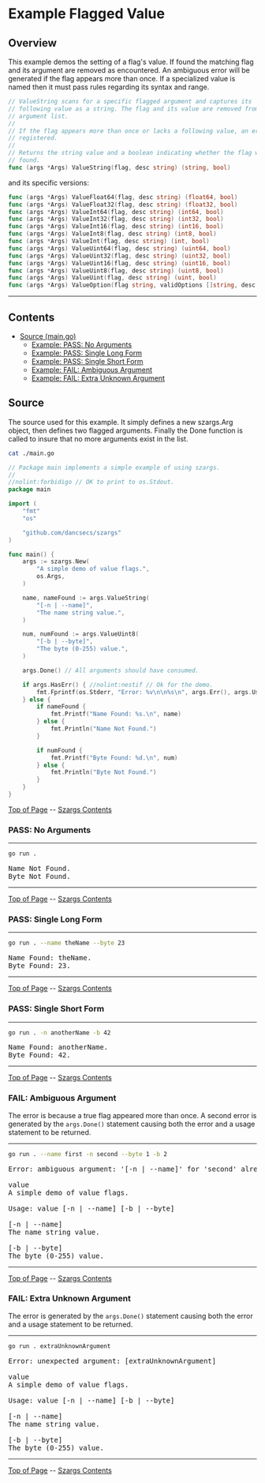 <!--- gotomd::Auto:: See github.com/dancsecs/gotomd **DO NOT MODIFY** -->

<!---
   Szerszam argument library: szargs.
   Copyright (C) 2024  Leslie Dancsecs

   This program is free software: you can redistribute it and/or modify
   it under the terms of the GNU General Public License as published by
   the Free Software Foundation, either version 3 of the License, or
   (at your option) any later version.

   This program is distributed in the hope that it will be useful,
   but WITHOUT ANY WARRANTY; without even the implied warranty of
   MERCHANTABILITY or FITNESS FOR A PARTICULAR PURPOSE.  See the
   GNU General Public License for more details.

   You should have received a copy of the GNU General Public License
   along with this program.  If not, see <https://www.gnu.org/licenses/>.
-->

# Example Flagged Value


## Overview

This example demos the setting of a flag's value.  If found the matching flag
and its argument are removed as encountered.  An ambiguous error will be
generated if the flag appears more than once.  If a specialized value is named
then it must pass rules regarding its syntax and range.

<!--- gotomd::Bgn::dcln::./../../Args.ValueString -->
```go
// ValueString scans for a specific flagged argument and captures its
// following value as a string. The flag and its value are removed from the
// argument list.
// 
// If the flag appears more than once or lacks a following value, an error is
// registered.
// 
// Returns the string value and a boolean indicating whether the flag was
// found.
func (args *Args) ValueString(flag, desc string) (string, bool)
```
<!--- gotomd::End::dcln::./../../Args.ValueString -->

and its specific versions:

<!--- gotomd::Bgn::dcls::./../../Args.ValueFloat64 Args.ValueFloat32 Args.ValueInt64 Args.ValueInt32 Args.ValueInt16 Args.ValueInt8 Args.ValueInt Args.ValueUint64 Args.ValueUint32 Args.ValueUint16 Args.ValueUint8 Args.ValueUint Args.ValueOption -->
```go
func (args *Args) ValueFloat64(flag, desc string) (float64, bool)
func (args *Args) ValueFloat32(flag, desc string) (float32, bool)
func (args *Args) ValueInt64(flag, desc string) (int64, bool)
func (args *Args) ValueInt32(flag, desc string) (int32, bool)
func (args *Args) ValueInt16(flag, desc string) (int16, bool)
func (args *Args) ValueInt8(flag, desc string) (int8, bool)
func (args *Args) ValueInt(flag, desc string) (int, bool)
func (args *Args) ValueUint64(flag, desc string) (uint64, bool)
func (args *Args) ValueUint32(flag, desc string) (uint32, bool)
func (args *Args) ValueUint16(flag, desc string) (uint16, bool)
func (args *Args) ValueUint8(flag, desc string) (uint8, bool)
func (args *Args) ValueUint(flag, desc string) (uint, bool)
func (args *Args) ValueOption(flag string, validOptions []string, desc string) (string, bool)
```
<!--- gotomd::End::dcls::./../../Args.ValueFloat64 Args.ValueFloat32 Args.ValueInt64 Args.ValueInt32 Args.ValueInt16 Args.ValueInt8 Args.ValueInt Args.ValueUint64 Args.ValueUint32 Args.ValueUint16 Args.ValueUint8 Args.ValueUint Args.ValueOption -->



---

## Contents

- [Source (main.go)](#source)
    - [Example: PASS: No Arguments](#pass-no-arguments)
    - [Example: PASS: Single Long Form](#pass-single-long-form)
    - [Example: PASS: Single Short Form](#pass-single-short-form)
    - [Example: FAIL: Ambiguous Argument](#fail-ambiguous-argument)
    - [Example: FAIL: Extra Unknown Argument](#fail-extra-unknown-argument)

## Source

The source used for this example.  It simply defines a new szargs.Arg object,
then defines two flagged arguments.  Finally the Done function is called to
insure that no more arguments exist in the list.

<!--- gotomd::Bgn::file::./main.go -->
```bash
cat ./main.go
```

```go
// Package main implements a simple example of using szargs.
//
//nolint:forbidigo // OK to print to os.Stdout.
package main

import (
    "fmt"
    "os"

    "github.com/dancsecs/szargs"
)

func main() {
    args := szargs.New(
        "A simple demo of value flags.",
        os.Args,
    )

    name, nameFound := args.ValueString(
        "[-n | --name]",
        "The name string value.",
    )

    num, numFound := args.ValueUint8(
        "[-b | --byte]",
        "The byte (0-255) value.",
    )

    args.Done() // All arguments should have consumed.

    if args.HasErr() { //nolint:nestif // Ok for the demo.
        fmt.Fprintf(os.Stderr, "Error: %v\n\n%s\n", args.Err(), args.Usage())
    } else {
        if nameFound {
            fmt.Printf("Name Found: %s.\n", name)
        } else {
            fmt.Println("Name Not Found.")
        }

        if numFound {
            fmt.Printf("Byte Found: %d.\n", num)
        } else {
            fmt.Println("Byte Not Found.")
        }
    }
}
```
<!--- gotomd::End::file::./main.go -->

[Top of Page](#example-flagged-value) --
[Szargs Contents](../../README.md#contents)

### PASS: No Arguments

<!--- gotomd::Bgn::run::./. -->
---
```bash
go run .
```

<pre>
Name Not Found.
Byte Not Found.
</pre>
---
<!--- gotomd::End::run::./. -->

[Top of Page](#example-flagged-value) --
[Szargs Contents](../../README.md#contents)

### PASS: Single Long Form

<!--- gotomd::Bgn::run::./. --name theName --byte 23 -->
---
```bash
go run . --name theName --byte 23
```

<pre>
Name Found: theName.
Byte Found: 23.
</pre>
---
<!--- gotomd::End::run::./. --name theName --byte 23 -->

[Top of Page](#example-flagged-value) --
[Szargs Contents](../../README.md#contents)

### PASS: Single Short Form

<!--- gotomd::Bgn::run::./. -n anotherName -b 42 -->
---
```bash
go run . -n anotherName -b 42
```

<pre>
Name Found: anotherName.
Byte Found: 42.
</pre>
---
<!--- gotomd::End::run::./. -n anotherName -b 42 -->

[Top of Page](#example-flagged-value) --
[Szargs Contents](../../README.md#contents)


### FAIL: Ambiguous Argument

The error is because a true flag appeared more than once.  A second error is
generated by the ```args.Done()``` statement causing both the error and a
usage statement to be returned.

<!--- gotomd::Bgn::run::./. --name first -n second --byte 1 -b 2 -->
---
```bash
go run . --name first -n second --byte 1 -b 2
```

<pre>
Error: ambiguous argument: '[-n | --name]' for 'second' already set to: 'first': ambiguous argument: '[-b | --byte]' for '2' already set to: '1'

value
A simple demo of value flags.

Usage: value [-n | --name] [-b | --byte]

[-n | --name]
The name string value.

[-b | --byte]
The byte (0-255) value.
</pre>
---
<!--- gotomd::End::run::./. --name first -n second --byte 1 -b 2 -->

[Top of Page](#example-flagged-value) --
[Szargs Contents](../../README.md#contents)

### FAIL: Extra Unknown Argument

The error is generated by the ```args.Done()``` statement causing both the
error and a usage statement to be returned.

<!--- gotomd::Bgn::run::./. extraUnknownArgument -->
---
```bash
go run . extraUnknownArgument
```

<pre>
Error: unexpected argument: [extraUnknownArgument]

value
A simple demo of value flags.

Usage: value [-n | --name] [-b | --byte]

[-n | --name]
The name string value.

[-b | --byte]
The byte (0-255) value.
</pre>
---
<!--- gotomd::End::run::./. extraUnknownArgument -->

[Top of Page](#example-flagged-value) --
[Szargs Contents](../../README.md#contents)
